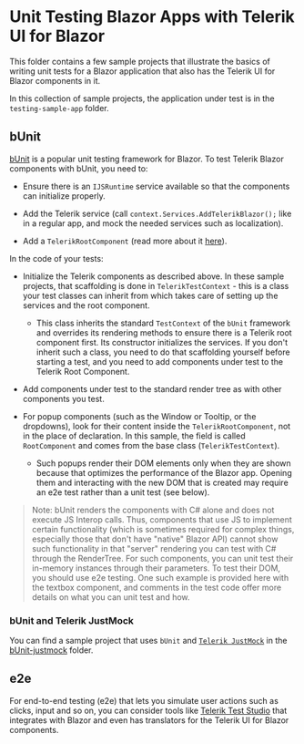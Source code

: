 # Unit Testing Blazor Apps with Telerik UI for Blazor

This folder contains a few sample projects that illustrate the basics of writing unit tests for a Blazor application that also has the Telerik UI for Blazor components in it.

In this collection of sample projects, the application under test is in the `testing-sample-app` folder.

## bUnit

<a href="https://bunit.egilhansen.com" target="_blank">bUnit</a> is a popular unit testing framework for Blazor. To test Telerik Blazor components with bUnit, you need to:

* Ensure there is an `IJSRuntime` service available so that the components can initialize properly.

* Add the Telerik service (call `context.Services.AddTelerikBlazor();` like in a regular app, and mock the needed services such as localization).

* Add a `TelerikRootComponent` (read more about it <a href="https://docs.telerik.com/blazor-ui/getting-started/what-you-need#project-configuration" target="_blank">here</a>).

In the code of your tests:

* Initialize the Telerik components as described above. In these sample projects, that scaffolding is done in `TelerikTestContext` - this is a class your test classes can inherit from which takes care of setting up the services and the root component.

    * This class inherits the standard `TestContext` of the `bUnit` framework and overrides its rendering methods to ensure there is a Telerik root component first. Its constructor initializes the services. If you don't inherit such a class, you need  to do that scaffolding yourself before starting a test, and you need to add components under test to the Telerik Root Component.

* Add components under test to the standard render tree as with other components you test.

* For popup components (such as the Window or Tooltip, or the dropdowns), look for their content inside the `TelerikRootComponent`, not in the place of declaration. In this sample, the field is called `RootComponent` and comes from the base class (`TelerikTestContext`).

    * Such popups render their DOM elements only when they are shown because that optimizes the performance of the Blazor app. Opening them and interacting with the new DOM that is created may require an e2e test rather than a unit test (see below).

>Note: bUnit renders the components with C# alone and does not execute JS Interop calls. Thus, components that use JS to implement certain functionality (which is sometimes required for complex things, especially those that don't have "native" Blazor API) cannot show such functionality in that "server" rendering you can test with C# through the RenderTree. For such components, you can unit test their in-memory instances through their parameters. To test their DOM, you should use e2e testing. One such example is provided here with the textbox component, and comments in the test code offer more details on what you can unit test and how.

### bUnit and Telerik JustMock

You can find a sample project that uses `bUnit` and <a href="https://www.telerik.com/products/mocking.aspx" target="_blank">`Telerik JustMock`</a> in the [bUnit-justmock](bUnit-justmock) folder.


## e2e

For end-to-end testing (e2e) that lets you simulate user actions such as clicks, input and so on, you can consider tools like <a href="https://docs.telerik.com/blazor-ui/integrations/e2e-testing-with-test-studio">Telerik Test Studio</a> that integrates with Blazor and even has translators for the Telerik UI for Blazor components.

